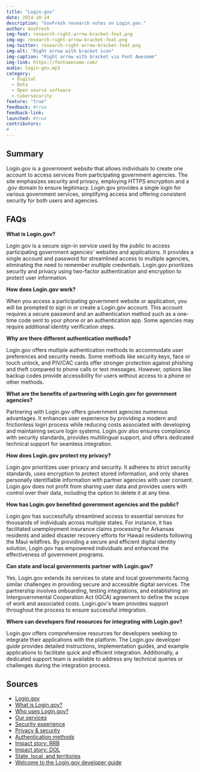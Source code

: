 ```yaml
---
title: "Login.gov"
date: 2024-10-24
description: "GovFresh research notes on Login.gov."
author: GovFresh
img-feat: research-right-arrow-bracket-feat.png
img-og: research-right-arrow-bracket-feat.png
img-twitter: research-right-arrow-bracket-feat.png
img-alt: "Right arrow with bracket icon"
img-caption: "Right arrow with bracket via Font Awesome"
img-link: https://fontawesome.com/
audio: login-gov.mp3
category:
  - Digital
  - Data
  - Open source software
  - Cybersecurity
feature: "true"
feedback: #true
feedback-link: 
launched: #true
contributors:
#  - 
---
```


## Summary

Login.gov is a government website that allows individuals to create one account to access services from participating government agencies. The site emphasizes security and privacy, employing HTTPS encryption and a .gov domain to ensure legitimacy. Login.gov provides a single login for various government services, simplifying access and offering consistent security for both users and agencies.

## FAQs

**What is Login.gov?**

Login.gov is a secure sign-in service used by the public to access participating government agencies' websites and applications. It provides a single account and password for streamlined access to multiple agencies, eliminating the need to remember multiple credentials. Login.gov prioritizes security and privacy using two-factor authentication and encryption to protect user information.

**How does Login.gov work?**

When you access a participating government website or application, you will be prompted to sign in or create a Login.gov account. This account requires a secure password and an authentication method such as a one-time code sent to your phone or an authentication app. Some agencies may require additional identity verification steps.

**Why are there different authentication methods?**

Login.gov offers multiple authentication methods to accommodate user preferences and security needs. Some methods like security keys, face or touch unlock, and PIV/CAC cards offer stronger protection against phishing and theft compared to phone calls or text messages. However, options like backup codes provide accessibility for users without access to a phone or other methods.

**What are the benefits of partnering with Login.gov for government agencies?**

Partnering with Login.gov offers government agencies numerous advantages. It enhances user experience by providing a modern and frictionless login process while reducing costs associated with developing and maintaining secure login systems. Login.gov also ensures compliance with security standards, provides multilingual support, and offers dedicated technical support for seamless integration.

**How does Login.gov protect my privacy?**

Login.gov prioritizes user privacy and security. It adheres to strict security standards, uses encryption to protect stored information, and only shares personally identifiable information with partner agencies with user consent. Login.gov does not profit from sharing user data and provides users with control over their data, including the option to delete it at any time.

**How has Login.gov benefited government agencies and the public?**

Login.gov has successfully streamlined access to essential services for thousands of individuals across multiple states. For instance, it has facilitated unemployment insurance claims processing for Arkansas residents and aided disaster recovery efforts for Hawaii residents following the Maui wildfires. By providing a secure and efficient digital identity solution, Login.gov has empowered individuals and enhanced the effectiveness of government programs.

**Can state and local governments partner with Login.gov?**

Yes, Login.gov extends its services to state and local governments facing similar challenges in providing secure and accessible digital services. The partnership involves onboarding, testing integrations, and establishing an Intergovernmental Cooperation Act (IGCA) agreement to define the scope of work and associated costs. Login.gov's team provides support throughout the process to ensure successful integration.

**Where can developers find resources for integrating with Login.gov?**

Login.gov offers comprehensive resources for developers seeking to integrate their applications with the platform. The Login.gov developer guide provides detailed instructions, implementation guides, and example applications to facilitate quick and efficient integration. Additionally, a dedicated support team is available to address any technical queries or challenges during the integration process.

## Sources
- [Login.gov](https://login.gov/)
- [What is Login.gov?](https://login.gov/what-is-login/)
- [Who uses Login.gov?](https://login.gov/who-uses-login/)
- [Our services](https://login.gov/partners/our-services/)
- [Security experience](https://login.gov/partners/security-experience/)
- [Privacy & security](https://login.gov/policy/)
- [Authentication methods](https://login.gov/help/get-started/authentication-methods/)
- [Impact story: RRB](https://login.gov/partners/impact-stories/rrb/)
- [Impact story: DOL](https://login.gov/partners/impact-stories/dol/)
- [State, local, and territories](https://login.gov/partners/state-and-local/)
- [Welcome to the Login.gov developer guide](https://developers.login.gov/)
